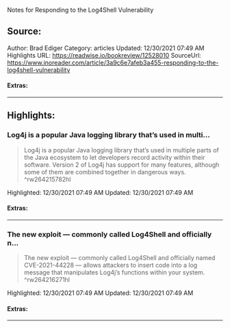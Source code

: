Notes for Responding to the Log4Shell Vulnerability

## Source:
Author: Brad Ediger
Category: articles
Updated: 12/30/2021 07:49 AM
Highlights URL: https://readwise.io/bookreview/12528010
SourceUrl: https://www.inoreader.com/article/3a9c6e7afeb3a455-responding-to-the-log4shell-vulnerability


#### Extras:




 
-----
 ## Highlights:

### Log4j is a popular Java logging library that’s used in multi...
>Log4j is a popular Java logging library that’s used in multiple parts of the Java ecosystem to let developers record activity within their software. Version 2 of Log4j has support for many features, although some of them are combined together in dangerous ways. ^rw264215782hl


Highlighted: 12/30/2021 07:49 AM
Updated: 12/30/2021 07:49 AM


#### Extras:





------

### The new exploit — commonly called Log4Shell and officially n...
>The new exploit — commonly called Log4Shell and officially named CVE-2021-44228 — allows attackers to insert code into a log message that manipulates Log4j’s functions within your system. ^rw264216271hl


Highlighted: 12/30/2021 07:49 AM
Updated: 12/30/2021 07:49 AM


#### Extras:





------

